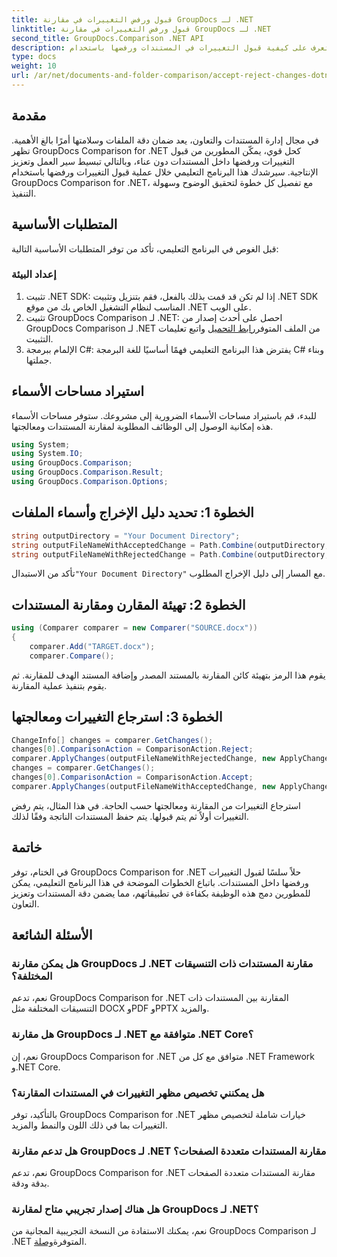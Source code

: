 ```yaml
---
title: قبول ورفض التغييرات في مقارنة GroupDocs لـ .NET
linktitle: قبول ورفض التغييرات في مقارنة GroupDocs لـ .NET
second_title: GroupDocs.Comparison .NET API
description: تعرف على كيفية قبول التغييرات في المستندات ورفضها باستخدام GroupDocs Comparison for .NET. قم بتبسيط سير عمل المستندات الخاصة بك دون عناء.
type: docs
weight: 10
url: /ar/net/documents-and-folder-comparison/accept-reject-changes-dotnet/
---
```

## مقدمة
في مجال إدارة المستندات والتعاون، يعد ضمان دقة الملفات وسلامتها أمرًا بالغ الأهمية. تظهر GroupDocs Comparison for .NET كحل قوي، يمكّن المطورين من قبول التغييرات ورفضها داخل المستندات دون عناء، وبالتالي تبسيط سير العمل وتعزيز الإنتاجية. سيرشدك هذا البرنامج التعليمي خلال عملية قبول التغييرات ورفضها باستخدام GroupDocs Comparison for .NET، مع تفصيل كل خطوة لتحقيق الوضوح وسهولة التنفيذ.
## المتطلبات الأساسية
قبل الغوص في البرنامج التعليمي، تأكد من توفر المتطلبات الأساسية التالية:
### إعداد البيئة
1. تثبيت .NET SDK: إذا لم تكن قد قمت بذلك بالفعل، فقم بتنزيل وتثبيت .NET SDK المناسب لنظام التشغيل الخاص بك من موقع .NET على الويب.
2.  تثبيت GroupDocs Comparison لـ .NET: احصل على أحدث إصدار من GroupDocs Comparison لـ .NET من الملف المتوفر[رابط التحميل](https://releases.groupdocs.com/comparison/net/) واتبع تعليمات التثبيت.
3. الإلمام ببرمجة C#: يفترض هذا البرنامج التعليمي فهمًا أساسيًا للغة البرمجة C# وبناء جملتها.

## استيراد مساحات الأسماء
للبدء، قم باستيراد مساحات الأسماء الضرورية إلى مشروعك. ستوفر مساحات الأسماء هذه إمكانية الوصول إلى الوظائف المطلوبة لمقارنة المستندات ومعالجتها.

```csharp
using System;
using System.IO;
using GroupDocs.Comparison;
using GroupDocs.Comparison.Result;
using GroupDocs.Comparison.Options;
```
## الخطوة 1: تحديد دليل الإخراج وأسماء الملفات
```csharp
string outputDirectory = "Your Document Directory";
string outputFileNameWithAcceptedChange = Path.Combine(outputDirectory, "RESULT_WITH_ACCEPTED_CHANGE.docx");
string outputFileNameWithRejectedChange = Path.Combine(outputDirectory, "RESULT_WITH_REJECTED_CHANGE.docx");
```
 تأكد من الاستبدال`"Your Document Directory"` مع المسار إلى دليل الإخراج المطلوب.
## الخطوة 2: تهيئة المقارن ومقارنة المستندات
```csharp
using (Comparer comparer = new Comparer("SOURCE.docx"))
{
    comparer.Add("TARGET.docx");
    comparer.Compare();
```
يقوم هذا الرمز بتهيئة كائن المقارنة بالمستند المصدر وإضافة المستند الهدف للمقارنة. ثم يقوم بتنفيذ عملية المقارنة.
## الخطوة 3: استرجاع التغييرات ومعالجتها
```csharp
ChangeInfo[] changes = comparer.GetChanges();
changes[0].ComparisonAction = ComparisonAction.Reject;
comparer.ApplyChanges(outputFileNameWithRejectedChange, new ApplyChangeOptions { Changes = changes, SaveOriginalState = true });
changes = comparer.GetChanges();
changes[0].ComparisonAction = ComparisonAction.Accept;
comparer.ApplyChanges(outputFileNameWithAcceptedChange, new ApplyChangeOptions { Changes = changes });
```
استرجاع التغييرات من المقارنة ومعالجتها حسب الحاجة. في هذا المثال، يتم رفض التغييرات أولاً ثم يتم قبولها. يتم حفظ المستندات الناتجة وفقًا لذلك.

## خاتمة
في الختام، توفر GroupDocs Comparison for .NET حلاً سلسًا لقبول التغييرات ورفضها داخل المستندات. باتباع الخطوات الموضحة في هذا البرنامج التعليمي، يمكن للمطورين دمج هذه الوظيفة بكفاءة في تطبيقاتهم، مما يضمن دقة المستندات وتعزيز التعاون.
## الأسئلة الشائعة
### هل يمكن مقارنة GroupDocs لـ .NET مقارنة المستندات ذات التنسيقات المختلفة؟
نعم، تدعم GroupDocs Comparison for .NET المقارنة بين المستندات ذات التنسيقات المختلفة مثل DOCX وPDF وPPTX والمزيد.
### هل مقارنة GroupDocs لـ .NET متوافقة مع .NET Core؟
نعم، إن GroupDocs Comparison for .NET متوافق مع كل من .NET Framework و.NET Core.
### هل يمكنني تخصيص مظهر التغييرات في المستندات المقارنة؟
بالتأكيد، توفر GroupDocs Comparison for .NET خيارات شاملة لتخصيص مظهر التغييرات بما في ذلك اللون والنمط والمزيد.
### هل تدعم مقارنة GroupDocs لـ .NET مقارنة المستندات متعددة الصفحات؟
نعم، تدعم GroupDocs Comparison for .NET مقارنة المستندات متعددة الصفحات بدقة ودقة.
### هل هناك إصدار تجريبي متاح لمقارنة GroupDocs لـ .NET؟
 نعم، يمكنك الاستفادة من النسخة التجريبية المجانية من GroupDocs Comparison لـ .NET المتوفرة[وصلة](https://releases.groupdocs.com/).